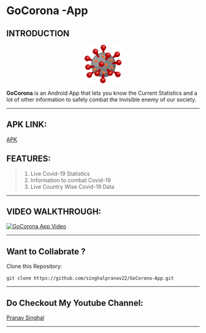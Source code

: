 # **GoCorona -App**

## INTRODUCTION
<center><img src="image/icon.png" height=100 width=100></center>

**GoCorona** is an Android App that lets you know the Current Statistics and a lot of other information to safely combat the Invisible enemy of our society.
___
## APK LINK:
[APK](https://drive.google.com/open?id=1Jt4Sax6CKOfmSmFyein5sp1Ovy4ZqeHe)

## FEATURES:

>1. Live Covid-19 Statistics
>1. Information to combat Covid-19
>1. Live Country Wise Covid-19 Data
___

## VIDEO WALKTHROUGH:
[![GoCorona App Video](https://img.youtube.com/vi/CtnqkGXjh00/0.jpg)](https://www.youtube.com/watch?v=CtnqkGXjh00)
___
## Want to Collabrate ?
Clone this Repository:

```
git clone https://github.com/singhalpranav22/GoCorona-App.git
```
___
## Do Checkout My Youtube Channel:
[Pranav Singhal](https://www.youtube.com/channel/UCRiGk_OreCTqtwGOlJXhTfw)
___
